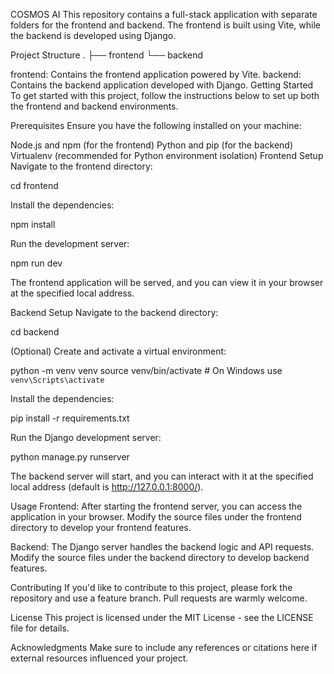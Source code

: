 COSMOS AI
This repository contains a full-stack application with separate folders for the frontend and backend. The frontend is built using Vite, while the backend is developed using Django.

Project Structure
.
├── frontend
└── backend

frontend: Contains the frontend application powered by Vite.
backend: Contains the backend application developed with Django.
Getting Started
To get started with this project, follow the instructions below to set up both the frontend and backend environments.

Prerequisites
Ensure you have the following installed on your machine:

Node.js and npm (for the frontend)
Python and pip (for the backend)
Virtualenv (recommended for Python environment isolation)
Frontend Setup
Navigate to the frontend directory:

cd frontend

Install the dependencies:

npm install

Run the development server:

npm run dev

The frontend application will be served, and you can view it in your browser at the specified local address.

Backend Setup
Navigate to the backend directory:

cd backend

(Optional) Create and activate a virtual environment:

python -m venv venv
source venv/bin/activate   # On Windows use `venv\Scripts\activate`

Install the dependencies:

pip install -r requirements.txt

Run the Django development server:

python manage.py runserver

The backend server will start, and you can interact with it at the specified local address (default is http://127.0.0.1:8000/).

Usage
Frontend: After starting the frontend server, you can access the application in your browser. Modify the source files under the frontend directory to develop your frontend features.

Backend: The Django server handles the backend logic and API requests. Modify the source files under the backend directory to develop backend features.

Contributing
If you'd like to contribute to this project, please fork the repository and use a feature branch. Pull requests are warmly welcome.

License
This project is licensed under the MIT License - see the LICENSE file for details.

Acknowledgments
Make sure to include any references or citations here if external resources influenced your project.
